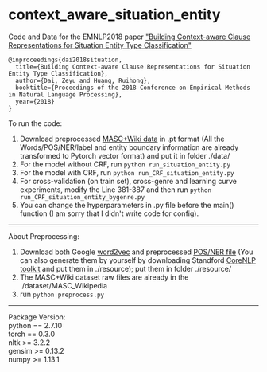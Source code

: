# context_aware_situation_entity
Code and Data for the EMNLP2018 paper ["Building Context-aware Clause Representations for Situation Entity Type Classification"](https://arxiv.org/abs/1809.07483)
```
@inproceedings{dai2018situation,
  title={Building Context-aware Clause Representations for Situation Entity Type Classification},
  author={Dai, Zeyu and Huang, Ruihong},
  booktitle={Proceedings of the 2018 Conference on Empirical Methods in Natural Language Processing},
  year={2018}
}
```

To run the code:
1. Download preprocessed [MASC+Wiki data](https://drive.google.com/open?id=1_GlGplj4cEGeGqLN0EXhTlVX3vLAZ7uJ) in .pt format (All the Words/POS/NER/label and entity boundary information are already transformed to Pytorch vector format) and put it in folder ./data/ <br/>
2. For the model without CRF, run ```python run_situation_entity.py``` <br/>
3. For the model with CRF, run ```python run_CRF_situation_entity.py``` <br/>
4. For cross-validation (on train set), cross-genre and learning curve experiments, modify the Line 381-387 and then run ```python run_CRF_situation_entity_bygenre.py``` <br/>
5. You can change the hyperparameters in .py file before the main() function (I am sorry that I didn't write code for config).

--------------------------------------------------------------------
About Preprocessing:
1. Download both Google [word2vec](https://drive.google.com/file/d/0B7XkCwpI5KDYNlNUTTlSS21pQmM/edit) and preprocessed [POS/NER file](https://drive.google.com/open?id=1tEhQghyVF7qeIbuwgkAYkbsGpTItPp64) (You can also generate them by yourself by downloading Standford [CoreNLP toolkit](https://stanfordnlp.github.io/CoreNLP/) and put them in ./resource); put them in folder ./resource/ <br/>
2. The MASC+Wiki dataset raw files are already in the ./dataset/MASC_Wikipedia <br/>
3. run ```python preprocess.py``` <br/> 


--------------------------------------------------------------------
Package Version:<br/>
python == 2.7.10<br/>
torch == 0.3.0<br/>
nltk >= 3.2.2<br/>
gensim >= 0.13.2<br/>
numpy >= 1.13.1<br/>
